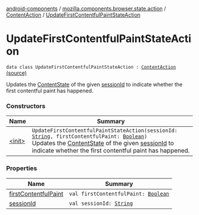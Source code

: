 [android-components](../../../index.md) / [mozilla.components.browser.state.action](../../index.md) / [ContentAction](../index.md) / [UpdateFirstContentfulPaintStateAction](./index.md)

# UpdateFirstContentfulPaintStateAction

`data class UpdateFirstContentfulPaintStateAction : `[`ContentAction`](../index.md) [(source)](https://github.com/mozilla-mobile/android-components/blob/master/components/browser/state/src/main/java/mozilla/components/browser/state/action/BrowserAction.kt#L279)

Updates the [ContentState](../../../mozilla.components.browser.state.state/-content-state/index.md) of the given [sessionId](session-id.md) to indicate whether the first contentful paint has happened.

### Constructors

| Name | Summary |
|---|---|
| [&lt;init&gt;](-init-.md) | `UpdateFirstContentfulPaintStateAction(sessionId: `[`String`](https://kotlinlang.org/api/latest/jvm/stdlib/kotlin/-string/index.html)`, firstContentfulPaint: `[`Boolean`](https://kotlinlang.org/api/latest/jvm/stdlib/kotlin/-boolean/index.html)`)`<br>Updates the [ContentState](../../../mozilla.components.browser.state.state/-content-state/index.md) of the given [sessionId](session-id.md) to indicate whether the first contentful paint has happened. |

### Properties

| Name | Summary |
|---|---|
| [firstContentfulPaint](first-contentful-paint.md) | `val firstContentfulPaint: `[`Boolean`](https://kotlinlang.org/api/latest/jvm/stdlib/kotlin/-boolean/index.html) |
| [sessionId](session-id.md) | `val sessionId: `[`String`](https://kotlinlang.org/api/latest/jvm/stdlib/kotlin/-string/index.html) |
